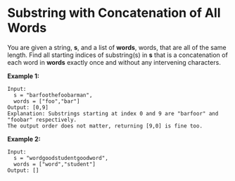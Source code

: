 # Substring with Concatenation of All Words

You are given a string, __s__, and a list of __words__, words, that are all of the same length. Find all starting indices of substring(s) in __s__ that is a concatenation of each word in __words__ exactly once and without any intervening characters.

__Example 1:__

```
Input:
  s = "barfoothefoobarman",
  words = ["foo","bar"]
Output: [0,9]
Explanation: Substrings starting at index 0 and 9 are "barfoor" and "foobar" respectively.
The output order does not matter, returning [9,0] is fine too.
```

__Example 2:__

```
Input:
  s = "wordgoodstudentgoodword",
  words = ["word","student"]
Output: []
```